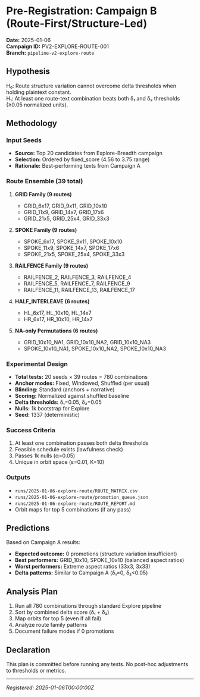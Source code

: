 # Pre-Registration: Campaign B (Route-First/Structure-Led)

**Date:** 2025-01-06  
**Campaign ID:** PV2-EXPLORE-ROUTE-001  
**Branch:** `pipeline-v2-explore-route`

## Hypothesis

H₀: Route structure variation cannot overcome delta thresholds when holding plaintext constant.  
H₁: At least one route-text combination beats both δ₁ and δ₂ thresholds (≥0.05 normalized units).

## Methodology

### Input Seeds
- **Source:** Top 20 candidates from Explore-Breadth campaign
- **Selection:** Ordered by fixed_score (4.56 to 3.75 range)
- **Rationale:** Best-performing texts from Campaign A

### Route Ensemble (39 total)
1. **GRID Family (9 routes)**
   - GRID_6x17, GRID_9x11, GRID_10x10
   - GRID_11x9, GRID_14x7, GRID_17x6
   - GRID_21x5, GRID_25x4, GRID_33x3

2. **SPOKE Family (9 routes)**
   - SPOKE_6x17, SPOKE_9x11, SPOKE_10x10
   - SPOKE_11x9, SPOKE_14x7, SPOKE_17x6
   - SPOKE_21x5, SPOKE_25x4, SPOKE_33x3

3. **RAILFENCE Family (9 routes)**
   - RAILFENCE_2, RAILFENCE_3, RAILFENCE_4
   - RAILFENCE_5, RAILFENCE_7, RAILFENCE_9
   - RAILFENCE_11, RAILFENCE_13, RAILFENCE_17

4. **HALF_INTERLEAVE (6 routes)**
   - HL_6x17, HL_10x10, HL_14x7
   - HR_6x17, HR_10x10, HR_14x7

5. **NA-only Permutations (6 routes)**
   - GRID_10x10_NA1, GRID_10x10_NA2, GRID_10x10_NA3
   - SPOKE_10x10_NA1, SPOKE_10x10_NA2, SPOKE_10x10_NA3

### Experimental Design
- **Total tests:** 20 seeds × 39 routes = 780 combinations
- **Anchor modes:** Fixed, Windowed, Shuffled (per usual)
- **Blinding:** Standard (anchors + narrative)
- **Scoring:** Normalized against shuffled baseline
- **Delta thresholds:** δ₁=0.05, δ₂=0.05
- **Nulls:** 1k bootstrap for Explore
- **Seed:** 1337 (deterministic)

### Success Criteria
1. At least one combination passes both delta thresholds
2. Feasible schedule exists (lawfulness check)
3. Passes 1k nulls (α=0.05)
4. Unique in orbit space (ε=0.01, K=10)

### Outputs
- `runs/2025-01-06-explore-route/ROUTE_MATRIX.csv`
- `runs/2025-01-06-explore-route/promotion_queue.json`
- `runs/2025-01-06-explore-route/ROUTE_REPORT.md`
- Orbit maps for top 5 combinations (if any pass)

## Predictions

Based on Campaign A results:
- **Expected outcome:** 0 promotions (structure variation insufficient)
- **Best performers:** GRID_10x10, SPOKE_10x10 (balanced aspect ratios)
- **Worst performers:** Extreme aspect ratios (33x3, 3x33)
- **Delta patterns:** Similar to Campaign A (δ₁=0, δ₂<0.05)

## Analysis Plan

1. Run all 780 combinations through standard Explore pipeline
2. Sort by combined delta score (δ₁ + δ₂)
3. Map orbits for top 5 (even if all fail)
4. Analyze route family patterns
5. Document failure modes if 0 promotions

## Declaration

This plan is committed before running any tests. No post-hoc adjustments to thresholds or metrics.

---
*Registered: 2025-01-06T00:00:00Z*
